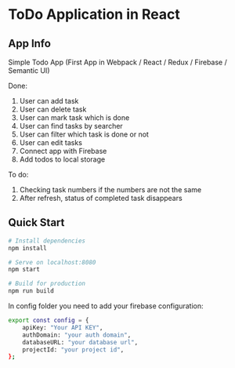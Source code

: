 # ToDo Application in React

## App Info

Simple Todo App (First App in Webpack / React / Redux / Firebase / Semantic UI)

Done:

1) User can add task
2) User can delete task
3) User can mark task which is done
4) User can find tasks by searcher
5) User can filter which task is done or not
6) User can edit tasks
7) Connect app with Firebase
8) Add todos to local storage

To do:
1) Checking task numbers if the numbers are not the same
2) After refresh, status of completed task disappears

## Quick Start

``` bash
# Install dependencies
npm install

# Serve on localhost:8080
npm start

# Build for production
npm run build
```

In config folder you need to add your firebase configuration:

``` bash
export const config = {
    apiKey: "Your API KEY",
    authDomain: "your auth domain",
    databaseURL: "your database url",
    projectId: "your project id",
};
```